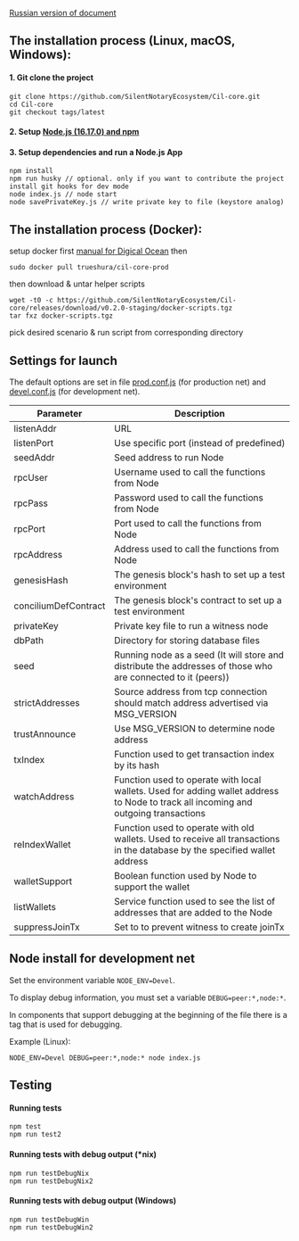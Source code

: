 [Russian version of document](README.rus.md)

## The installation process (Linux, macOS, Windows):

#### 1. Git clone the project

```
git clone https://github.com/SilentNotaryEcosystem/Cil-core.git
cd Cil-core
git checkout tags/latest
```

#### 2. Setup [Node.js (16.17.0) and npm](https://nodejs.org/dist/v16.17.0/node-v16.17.0.pkg)

#### 3. Setup dependencies and run a Node.js App

```
npm install
npm run husky // optional. only if you want to contribute the project install git hooks for dev mode
node index.js // node start
node savePrivateKey.js // write private key to file (keystore analog)
```

## The installation process (Docker):

setup docker first [manual for Digical Ocean](https://www.digitalocean.com/community/tutorials/how-to-install-and-use-docker-on-ubuntu-18-04)
then

```
sudo docker pull trueshura/cil-core-prod
```

then download & untar helper scripts

```$xslt
wget -t0 -c https://github.com/SilentNotaryEcosystem/Cil-core/releases/download/v0.2.0-staging/docker-scripts.tgz
tar fxz docker-scripts.tgz
```

pick desired scenario & run script from corresponding directory

## Settings for launch

The default options are set in file [prod.conf.js](https://github.com/SilentNotaryEcosystem/Cil-core/blob/devel/config/prod.conf.js) (for production net) and [devel.conf.js](https://github.com/SilentNotaryEcosystem/Cil-core/blob/devel/config/devel.conf.js) (for development net).

| Parameter            | Description                                                                                                                         |
| -------------------- | ----------------------------------------------------------------------------------------------------------------------------------- |
| listenAddr           | URL                                                                                                                                 |
| listenPort           | Use specific port (instead of predefined)                                                                                           |
| seedAddr             | Seed address to run Node                                                                                                            |
| rpcUser              | Username used to call the functions from Node                                                                                       |
| rpcPass              | Password used to call the functions from Node                                                                                       |
| rpcPort              | Port used to call the functions from Node                                                                                           |
| rpcAddress           | Address used to call the functions from Node                                                                                        |
| genesisHash          | The genesis block's hash to set up a test environment                                                                               |
| conciliumDefContract | The genesis block's contract to set up a test environment                                                                           |
| privateKey           | Private key file to run a witness node                                                                                              |
| dbPath               | Directory for storing database files                                                                                                |
| seed                 | Running node as a seed (It will store and distribute the addresses of those who are connected to it (peers))                        |
| strictAddresses      | Source address from tcp connection should match address advertised via MSG_VERSION                                                  |
| trustAnnounce        | Use MSG_VERSION to determine node address                                                                                           |
| txIndex              | Function used to get transaction index by its hash                                                                                  |
| watchAddress         | Function used to operate with local wallets. Used for adding wallet address to Node to track all incoming and outgoing transactions |
| reIndexWallet        | Function used to operate with old wallets. Used to receive all transactions in the database by the specified wallet address         |
| walletSupport        | Boolean function used by Node to support the wallet                                                                                 |
| listWallets          | Service function used to see the list of addresses that are added to the Node                                                       |
| suppressJoinTx       | Set to to prevent witness to create joinTx                                                                                          |

## Node install for development net

Set the environment variable `NODE_ENV=Devel`.

To display debug information, you must set a variable `DEBUG=peer:*,node:*`.

In components that support debugging at the beginning of the file there is a tag that is used for debugging.

Example (Linux):

```
NODE_ENV=Devel DEBUG=peer:*,node:* node index.js
```

## Testing

#### Running tests

```
npm test
npm run test2
```

#### Running tests with debug output (\*nix)

```
npm run testDebugNix
npm run testDebugNix2
```

#### Running tests with debug output (Windows)

```
npm run testDebugWin
npm run testDebugWin2
```

